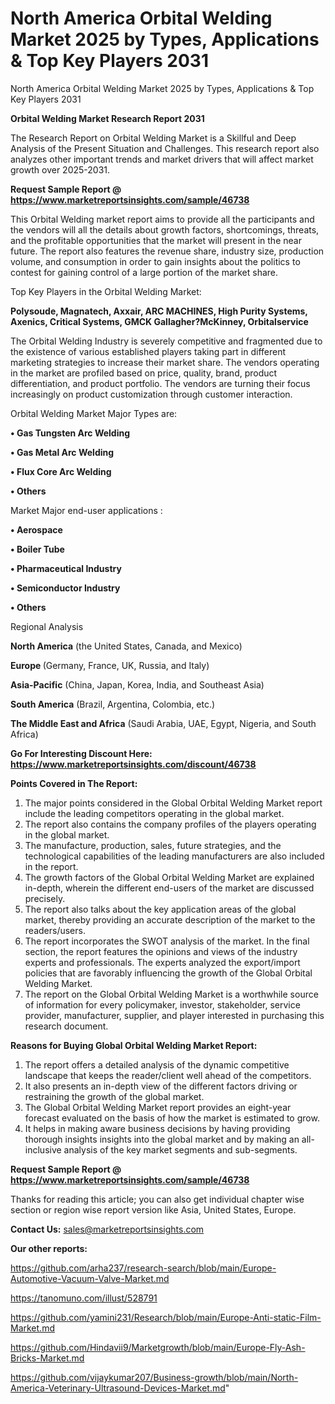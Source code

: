 # North America Orbital Welding Market 2025 by Types, Applications & Top Key Players 2031
North America Orbital Welding Market 2025 by Types, Applications & Top Key Players 2031

<strong>Orbital Welding Market Research Report 2031</strong>

The Research Report on Orbital Welding Market is a Skillful and Deep Analysis of the Present Situation and Challenges. This research report also analyzes other important trends and market drivers that will affect market growth over 2025-2031.

<strong>Request Sample Report @ <a href=https://www.marketreportsinsights.com/sample/46738>https://www.marketreportsinsights.com/sample/46738</a></strong>

This Orbital Welding market report aims to provide all the participants and the vendors will all the details about growth factors, shortcomings, threats, and the profitable opportunities that the market will present in the near future. The report also features the revenue share, industry size, production volume, and consumption in order to gain insights about the politics to contest for gaining control of a large portion of the market share.

Top Key Players in the Orbital Welding Market:

<strong>Polysoude, Magnatech, Axxair, ARC MACHINES, High Purity Systems, Axenics, Critical Systems, GMCK Gallagher?McKinney, Orbitalservice</strong>

The Orbital Welding Industry is severely competitive and fragmented due to the existence of various established players taking part in different marketing strategies to increase their market share. The vendors operating in the market are profiled based on price, quality, brand, product differentiation, and product portfolio. The vendors are turning their focus increasingly on product customization through customer interaction.

Orbital Welding Market Major Types are:

<strong>•  Gas Tungsten Arc Welding

•  Gas Metal Arc Welding

•  Flux Core Arc Welding

•  Others</strong>

Market Major end-user applications :

<strong>•  Aerospace

•  Boiler Tube

•  Pharmaceutical Industry

•  Semiconductor Industry

•  Others</strong>

Regional Analysis

</u><strong><b>North America</b></strong> (the United States, Canada, and Mexico)

<strong><b>Europe </b></strong>(Germany, France, UK, Russia, and Italy)

<strong><b>Asia-Pacific</b></strong> (China, Japan, Korea, India, and Southeast Asia)

<strong><b>South America</b></strong> (Brazil, Argentina, Colombia, etc.)

<strong><b>The Middle East and Africa</b></strong> (Saudi Arabia, UAE, Egypt, Nigeria, and South Africa)

<strong>Go For Interesting Discount Here: <a href=https://www.marketreportsinsights.com/discount/46738>https://www.marketreportsinsights.com/discount/46738</a></strong>

<strong>Points Covered in The Report:</strong>
<ol>
  <li>The major points considered in the Global Orbital Welding Market report include the leading competitors operating in the global market.</li>
  <li>The report also contains the company profiles of the players operating in the global market.</li>
  <li>The manufacture, production, sales, future strategies, and the technological capabilities of the leading manufacturers are also included in the report.</li>
  <li>The growth factors of the Global Orbital Welding Market are explained in-depth, wherein the different end-users of the market are discussed precisely.</li>
  <li>The report also talks about the key application areas of the global market, thereby providing an accurate description of the market to the readers/users.</li>
  <li>The report incorporates the SWOT analysis of the market. In the final section, the report features the opinions and views of the industry experts and professionals. The experts analyzed the export/import policies that are favorably influencing the growth of the Global Orbital Welding Market.</li>
  <li>The report on the Global Orbital Welding Market is a worthwhile source of information for every policymaker, investor, stakeholder, service provider, manufacturer, supplier, and player interested in purchasing this research document.</li>
</ol>
<strong>Reasons for Buying Global Orbital Welding Market Report:</strong>

<ol>
  <li>The report offers a detailed analysis of the dynamic competitive landscape that keeps the reader/client well ahead of the competitors.</li>
  <li>It also presents an in-depth view of the different factors driving or restraining the growth of the global market.</li>
  <li>The Global Orbital Welding Market report provides an eight-year forecast evaluated on the basis of how the market is estimated to grow.</li>
  <li>It helps in making aware business decisions by having providing thorough insights insights into the global market and by making an all-inclusive analysis of the key market segments and sub-segments.</li>
</ol>
<strong>Request Sample Report @ <a href=https://www.marketreportsinsights.com/sample/46738>https://www.marketreportsinsights.com/sample/46738</a></strong>


Thanks for reading this article; you can also get individual chapter wise section or region wise report version like Asia, United States, Europe.

<strong>Contact Us:</strong>
sales@marketreportsinsights.com

<strong>Our other reports:</strong>

<a href=https://github.com/arha237/research-search/blob/main/Europe-Automotive-Vacuum-Valve-Market.md>https://github.com/arha237/research-search/blob/main/Europe-Automotive-Vacuum-Valve-Market.md</a>

<a href=https://tanomuno.com/illust/528791>https://tanomuno.com/illust/528791</a>

<a href=https://github.com/yamini231/Research/blob/main/Europe-Anti-static-Film-Market.md>https://github.com/yamini231/Research/blob/main/Europe-Anti-static-Film-Market.md</a>

<a href=https://github.com/Hindavii9/Marketgrowth/blob/main/Europe-Fly-Ash-Bricks-Market.md>https://github.com/Hindavii9/Marketgrowth/blob/main/Europe-Fly-Ash-Bricks-Market.md</a>

<a href=https://github.com/vijaykumar207/Business-growth/blob/main/North-America-Veterinary-Ultrasound-Devices-Market.md>https://github.com/vijaykumar207/Business-growth/blob/main/North-America-Veterinary-Ultrasound-Devices-Market.md</a>"
